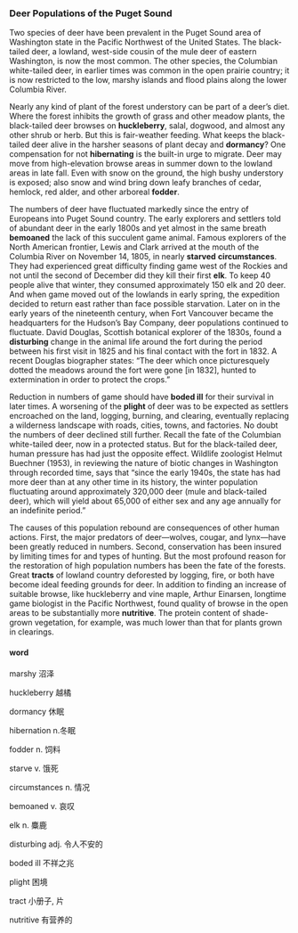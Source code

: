 ### Deer Populations of the Puget Sound

Two species of deer have been prevalent in the Puget Sound area of Washington state in the Pacific Northwest of the United States. The black-tailed deer, a lowland, west-side cousin of the mule deer of eastern Washington, is now the most common. The other species, the Columbian white-tailed deer, in earlier times was common in the open prairie country; it is now restricted to the low, marshy islands and flood plains along the lower Columbia River.

Nearly any kind of plant of the forest understory can be part of a deer’s diet. Where the forest inhibits the growth of grass and other meadow plants, the black-tailed deer browses on **huckleberry**, salal, dogwood, and almost any other shrub or herb. But this is fair-weather feeding. What keeps the black-tailed deer alive in the harsher seasons of plant decay and **dormancy**? One compensation for not **hibernating** is the built-in urge to migrate. Deer may move from high-elevation browse areas in summer down to the lowland areas in late fall. Even with snow on the ground, the high bushy understory is exposed; also snow and wind bring down leafy branches of cedar, hemlock, red alder, and other arboreal **fodder**.

The numbers of deer have fluctuated markedly since the entry of Europeans into Puget Sound country. The early explorers and settlers told of abundant deer in the early 1800s and yet almost in the same breath **bemoaned** the lack of this succulent game animal. Famous explorers of the North American frontier, Lewis and Clark arrived at the mouth of the Columbia River on November 14, 1805, in nearly **starved** **circumstances**. They had experienced great difficulty finding game west of the Rockies and not until the second of December did they kill their first **elk**. To keep 40 people alive that winter, they consumed approximately 150 elk and 20 deer. And when game moved out of the lowlands in early spring, the expedition decided to return east rather than face possible starvation. Later on in the early years of the nineteenth century, when Fort Vancouver became the headquarters for the Hudson’s Bay Company, deer populations continued to fluctuate. David Douglas, Scottish botanical explorer of the 1830s, found a **disturbing** change in the animal life around the fort during the period between his first visit in 1825 and his final contact with the fort in 1832. A recent Douglas biographer states: “The deer which once picturesquely dotted the meadows around the fort were gone [in 1832], hunted to extermination in order to protect the crops.”

Reduction in numbers of game should have **boded ill** for their survival in later times. A worsening of the **plight** of deer was to be expected as settlers encroached on the land, logging, burning, and clearing, eventually replacing a wilderness landscape with roads, cities, towns, and factories. No doubt the numbers of deer declined still further. Recall the fate of the Columbian white-tailed deer, now in a protected status. But for the black-tailed deer, human pressure has had just the opposite effect. Wildlife zoologist Helmut Buechner (1953), in reviewing the nature of biotic changes in Washington through recorded time, says that “since the early 1940s, the state has had more deer than at any other time in its history, the winter population fluctuating around approximately 320,000 deer (mule and black-tailed deer), which will yield about 65,000 of either sex and any age annually for an indefinite period.”

The causes of this population rebound are consequences of other human actions. First, the major predators of deer—wolves, cougar, and lynx—have been greatly reduced in numbers. Second, conservation has been insured by limiting times for and types of hunting. But the most profound reason for the restoration of high population numbers has been the fate of the forests. Great **tracts** of lowland country deforested by logging, fire, or both have become ideal feeding grounds for deer. In addition to finding an increase of suitable browse, like huckleberry and vine maple, Arthur Einarsen, longtime game biologist in the Pacific Northwest, found quality of browse in the open areas to be substantially more **nutritive**. The protein content of shade-grown vegetation, for example, was much lower than that for plants grown in clearings.



#### word

marshy                                   沼泽

huckleberry                          越橘

dormancy								休眠

hibernation								n.冬眠

fodder                              n.    饲料

starve									v.   饿死

circumstances                            n. 情况

bemoaned 							v.  哀叹

elk												n. 麋鹿

disturbing                        adj.   令人不安的

 boded ill                              不祥之兆

plight										困境               

tract											小册子, 片

nutritive                                    有营养的